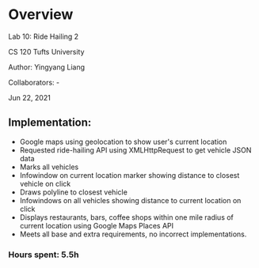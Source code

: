 # Overview
Lab 10: Ride Hailing 2

CS 120 Tufts University

Author: Yingyang Liang

Collaborators: -

Jun 22, 2021

## Implementation:
* Google maps using geolocation to show user's current location
* Requested ride-hailing API using XMLHttpRequest to get vehicle JSON data
* Marks all vehicles
* Infowindow on current location marker showing distance to closest vehicle on click
* Draws polyline to closest vehicle
* Infowindows on all vehicles showing distance to current location on click
* Displays restaurants, bars, coffee shops within one mile radius of current location using Google Maps Places API
* Meets all base and extra requirements, no incorrect implementations.

### Hours spent: 5.5h
